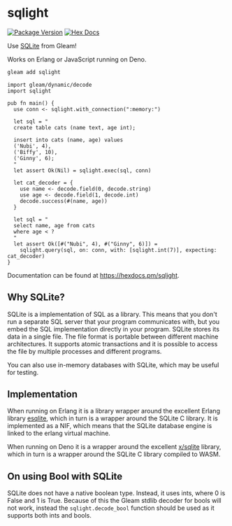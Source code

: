 # sqlight

[![Package Version](https://img.shields.io/hexpm/v/sqlight)](https://hex.pm/packages/sqlight)
[![Hex Docs](https://img.shields.io/badge/hex-docs-ffaff3)](https://hexdocs.pm/sqlight/)

Use [SQLite](https://www.sqlite.org/index.html) from Gleam!

Works on Erlang or JavaScript running on Deno.

```sh
gleam add sqlight
```

```gleam
import gleam/dynamic/decode
import sqlight

pub fn main() {
  use conn <- sqlight.with_connection(":memory:")

  let sql = "
  create table cats (name text, age int);

  insert into cats (name, age) values 
  ('Nubi', 4),
  ('Biffy', 10),
  ('Ginny', 6);
  "
  let assert Ok(Nil) = sqlight.exec(sql, conn)

  let cat_decoder = {
    use name <- decode.field(0, decode.string)
    use age <- decode.field(1, decode.int)
    decode.success(#(name, age))
  }

  let sql = "
  select name, age from cats
  where age < ?
  "
  let assert Ok([#("Nubi", 4), #("Ginny", 6)]) =
    sqlight.query(sql, on: conn, with: [sqlight.int(7)], expecting: cat_decoder)
}
```

Documentation can be found at <https://hexdocs.pm/sqlight>.

## Why SQLite?

SQLite is a implementation of SQL as a library. This means that you don't run a
separate SQL server that your program communicates with, but you embed the SQL
implementation directly in your program. SQLite stores its data in a single
file. The file format is portable between different machine architectures. It
supports atomic transactions and it is possible to access the file by multiple
processes and different programs.

You can also use in-memory databases with SQLite, which may be useful for testing.

## Implementation

When running on Erlang it is a library wrapper around the excellent Erlang library
[esqlite](https://hex.pm/packages/esqlite), which in turn is a wrapper around
the SQLite C library. It is implemented as a NIF, which means that the SQLite
database engine is linked to the erlang virtual machine.

When running on Deno it is a wrapper around the excellent
[x/sqlite](https://deno.land/x/sqlite@v3.7.0) library, which in turn is a
wrapper around the SQLite C library compiled to WASM.

## On using Bool with SQLite

SQLite does not have a native boolean type. Instead, it uses ints, where 0 is
False and 1 is True. Because of this the Gleam stdlib decoder for bools will not
work, instead the `sqlight.decode_bool` function should be used as it supports
both ints and bools.
